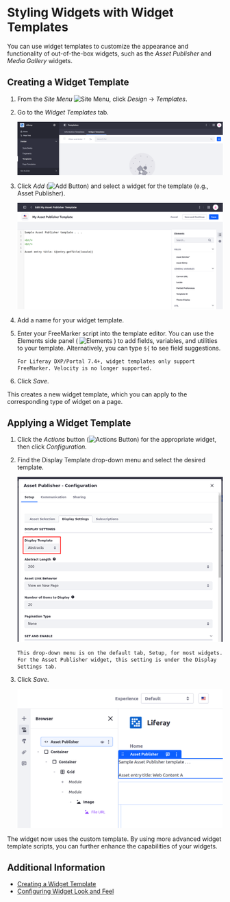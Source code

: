 # Styling Widgets with Widget Templates

You can use widget templates to customize the appearance and functionality of out-of-the-box widgets, such as the *Asset Publisher* and *Media Gallery* widgets.

## Creating a Widget Template

1. From the *Site Menu* ![Site Menu](../../../images/icon-product-menu.png), click *Design* &rarr; *Templates*.

1. Go to the *Widget Templates* tab.

   ![Access the Widget Templates page from the Templates application.](./styling-widgets-with-widget-templates/images/01.png)

1. Click *Add* (![Add Button](../../../images/icon-add.png)) and select a widget for the template (e.g., Asset Publisher).

   ![The Widget Template creation page provides controls to easily add fields or variables to use.](./styling-widgets-with-widget-templates/images/02.png)

1. Add a name for your widget template.

1. Enter your FreeMarker script into the template editor. You can use the Elements side panel ( ![Elements](../../../images/icon-list-ul.png) ) to add fields, variables, and utilities to your template. Alternatively, you can type `${` to see field suggestions.

   ```{note}
   For Liferay DXP/Portal 7.4+, widget templates only support FreeMarker. Velocity is no longer supported.
   ```

1. Click *Save*.

This creates a new widget template, which you can apply to the corresponding type of widget on a page.

## Applying a Widget Template

1. Click the *Actions* button (![Actions Button](../../../images/icon-actions.png)) for the appropriate widget, then click *Configuration.*

1. Find the Display Template drop-down menu and select the desired template.

   ![Select your widget template from the Display Template drop-down menu in the corresponding widget's configuration.](./styling-widgets-with-widget-templates/images/03.png)

   ```{note}
   This drop-down menu is on the default tab, Setup, for most widgets. For the Asset Publisher widget, this setting is under the Display Settings tab.
   ```

1. Click *Save*.

   ![After you save your widget's configuration to use your widget template, it uses your template for its display.](./styling-widgets-with-widget-templates/images/04.png)

The widget now uses the custom template. By using more advanced widget template scripts, you can further enhance the capabilities of your widgets.

## Additional Information

* [Creating a Widget Template](../../creating-pages/using-widget-pages/styling-widgets/creating-a-widget-template.md)
* [Configuring Widget Look and Feel](../../creating-pages/using-widget-pages/styling-widgets/configuring-widget-look-and-feel.md)
